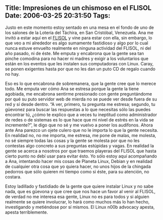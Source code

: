 Title: Impresiones de un chismoso en el FLISOL
Date: 2006-03-25 20:31:50
Tags: 
---
<p>Justo en este momento estoy sentado en una mesa en el fondo de uno de los salones de la Lotería del Táchira, en San Cristóbal, Venezuela. Ana me invitó a estar aquí en el <a target="_blank" href="http://www.installfest.info">FLISOL</a> y vine para estar con ella, sin embargo, lo que veo a mi alrededor es algo sumamente fastidioso y algo por lo cual nunca estuve envuelto realmente en ninguna actividad del FLISOL, ni del año pasado, ni de éste. Me emputa y encabrona que la gente sea tan pinche comodina para no hacer ni madres y exigir a los voluntarios que están en los eventos que les instalen sus computadoras con Linux. Caray, se ponen exigentes hasta por que no les dan un puto CD de regalo cuando no hay.</p>

<p>Eso es lo que encabrona de sobremanera, que la gente cree que lo merece todo. Me emputa ver cómo Ana se estresa porque la gente la tiene agobiada, me encabrona sentirme presionado con gente preguntándome por qué su puto servidor web de mierda no se puede ver desde fuera de su red y sí desde dentro. &#8220;A ver, primero, tu pregunta me estresa; segundo, tu güevonez para buscar las respuestas a lo que necesitas sólo las puedes encontrar tú, ¿cómo te explico que a veces tu ineptitud como administrador de redes o de sistemas es lo que hace que mi nivel de estrés en la vida se incremente?&#8221;, le digo que no sé y me vuelvo a poner los audífonos. Ahora ante Ana parezco un ojete culero que no le importa lo que la gente necesita. En realidad no, no me importa, me estresa, me pone de malas, me molesta, no sé siempre todas las cosas y la gente se molesta por que no les contestas algo concreto a sus preguntas estúpidas y vagas. En realidad la gente se acerca a nosotros por que traemos playeras del FLISOL que hasta cierto punto no debí usar para evitar ésto. Yo sólo estoy aquí acompañando a Ana, intentando hacer mis cosas de Planeta Linux, Debian y en realidad de cualquier otra cosa que yo quiera hacer, no unos hijos de la chingada pedorros que sólo quieren mi tiempo como si éste, para su atención, no costara.</p>

<p>Estoy ladillado y fastidiado de la gente que quiere instalar Linux y no sabe nada, que es güevona y que cree que nos hace un favor al venir al FLISOL, de verdad no me interesa esa gente, Linux no es para todos y si alguien realmente se quiere involucrar, lo hará como muchos más lo han hecho, investigando y metiéndose por sí mismos. El Linux n00b advocacy apesta, apesta terriblemente.</p>
